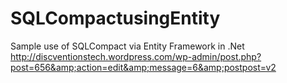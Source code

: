 SQLCompactusingEntity
=====================

Sample use of SQLCompact via Entity Framework in .Net http://discventionstech.wordpress.com/wp-admin/post.php?post=656&amp;action=edit&amp;message=6&amp;postpost=v2
